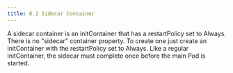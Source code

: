 ```yaml
---
title: 6.2 Sidecar Container
---
```

A sidecar container is an initContainer that has a restartPolicy set to Always. There is no "sidecar" container property. To create one just create an initContainer with the restartPolicy set to Always. Like a regular initContainer, the sidecar must complete once before the main Pod is started.
